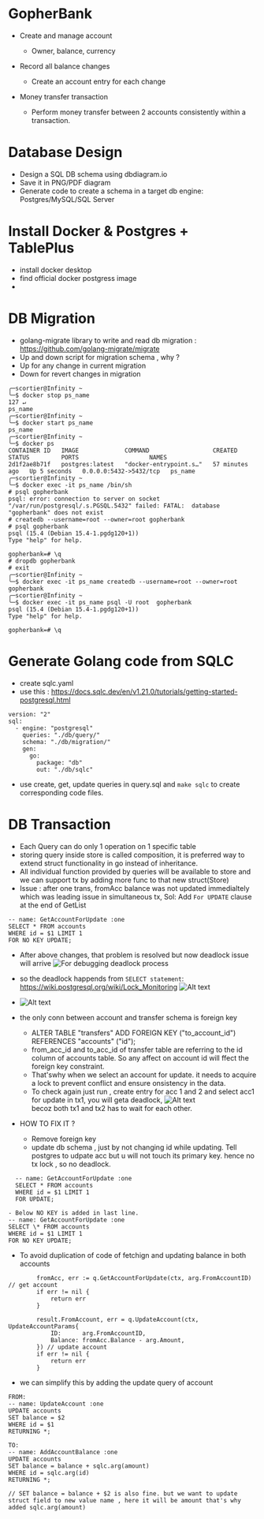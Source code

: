 # GopherBank

- Create and manage account

  - Owner, balance, currency

- Record all balance changes

  - Create an account entry for each change

- Money transfer transaction
  - Perform money transfer between 2 accounts consistently within a transaction.

# Database Design

- Design a SQL DB schema using dbdiagram.io
- Save it in PNG/PDF diagram
- Generate code to create a schema in a target db engine: Postgres/MySQL/SQL Server

# Install Docker & Postgres + TablePlus

- install docker desktop
- find official docker postgress image
-

# DB Migration

- golang-migrate library to write and read db migration : https://github.com/golang-migrate/migrate
- Up and down script for migration schema , why ?
- Up for any change in current migration
- Down for revert changes in migration

```
╭─scortier@Infinity ~
╰─$ docker stop ps_name                                                           127 ↵
ps_name
╭─scortier@Infinity ~
╰─$ docker start ps_name
ps_name
╭─scortier@Infinity ~
╰─$ docker ps
CONTAINER ID   IMAGE             COMMAND                  CREATED          STATUS         PORTS                    NAMES
2d1f2ae8b71f   postgres:latest   "docker-entrypoint.s…"   57 minutes ago   Up 5 seconds   0.0.0.0:5432->5432/tcp   ps_name
╭─scortier@Infinity ~
╰─$ docker exec -it ps_name /bin/sh
# psql gopherbank
psql: error: connection to server on socket "/var/run/postgresql/.s.PGSQL.5432" failed: FATAL:  database "gopherbank" does not exist
# createdb --username=root --owner=root gopherbank
# psql gopherbank
psql (15.4 (Debian 15.4-1.pgdg120+1))
Type "help" for help.

gopherbank=# \q
# dropdb gopherbank
# exit
╭─scortier@Infinity ~
╰─$ docker exec -it ps_name createdb --username=root --owner=root gopherbank
╭─scortier@Infinity ~
╰─$ docker exec -it ps_name psql -U root  gopherbank
psql (15.4 (Debian 15.4-1.pgdg120+1))
Type "help" for help.

gopherbank=# \q
```

# Generate Golang code from SQLC

- create sqlc.yaml
- use this : https://docs.sqlc.dev/en/v1.21.0/tutorials/getting-started-postgresql.html

```
version: "2"
sql:
  - engine: "postgresql"
    queries: "./db/query/"
    schema: "./db/migration/"
    gen:
      go:
        package: "db"
        out: "./db/sqlc"

```

- use create, get, update queries in query.sql and `make sqlc` to create corresponding code files.

# DB Transaction

- Each Query can do only 1 operation on 1 specific table
- storing query inside store is called composition, it is preferred way to extend struct functionality in go instead of inheritance.
- All individual function provided by queries will be available to store and we can support tx by adding more func to that new struct(Store)
- Issue : after one trans, fromAcc balance was not updated immedialtely which was leading issue in simultaneous tx,
  Sol: Add `For UPDATE` clause at the end of GetList

```
-- name: GetAccountForUpdate :one
SELECT * FROM accounts
WHERE id = $1 LIMIT 1
FOR NO KEY UPDATE;
```

- After above changes, that problem is resolved but now deadlock issue will arrive
  ![For debugging deadlock process](image-1.png)
- so the deadlock happends from `SELECT statement`: https://wiki.postgresql.org/wiki/Lock_Monitoring
  ![Alt text](image.png)
- ![Alt text](image-2.png)

- the only conn between account and transfer schema is foreign key
  - ALTER TABLE "transfers" ADD FOREIGN KEY ("to_account_id") REFERENCES "accounts" ("id");
  - from_acc_id and to_acc_id of transfer table are referring to the id column of accounts table. So any affect on account id will ffect the foreign key constraint.
  - That'swhy when we select an account for update. it needs to acquire a lock to prevent conflict and ensure onsistency in the data.
  - To check again just run , create entry for acc 1 and 2 and select acc1 for update in tx1, you will geta deadlock,
    ![Alt text](image-3.png)  
    becoz both tx1 and tx2 has to wait for each other.
- HOW TO FIX IT ?

  - Remove foreign key
  - update db schema , just by not changing id while updating. Tell postgres to udpate acc but u will not touch its primary key. hence no tx lock , so no deadlock.

```
  -- name: GetAccountForUpdate :one
  SELECT * FROM accounts
  WHERE id = $1 LIMIT 1
  FOR UPDATE;

- Below NO KEY is added in last line.
-- name: GetAccountForUpdate :one
SELECT \* FROM accounts
WHERE id = $1 LIMIT 1
FOR NO KEY UPDATE;

```

- To avoid duplication of code of fetchign and updating balance in both accounts

```
		fromAcc, err := q.GetAccountForUpdate(ctx, arg.FromAccountID) // get account
		if err != nil {
			return err
		}

		result.FromAccount, err = q.UpdateAccount(ctx, UpdateAccountParams{
			ID:      arg.FromAccountID,
			Balance: fromAcc.Balance - arg.Amount,
		}) // update account
		if err != nil {
			return err
		}
```

- we can simplify this by adding the update query of account

```
FROM:
-- name: UpdateAccount :one
UPDATE accounts
SET balance = $2
WHERE id = $1
RETURNING *;

TO:
-- name: AddAccountBalance :one
UPDATE accounts
SET balance = balance + sqlc.arg(amount)
WHERE id = sqlc.arg(id)
RETURNING *;

// SET balance = balance + $2 is also fine. but we want to update struct field to new value name , here it will be amount that's why added sqlc.arg(amount)
```
